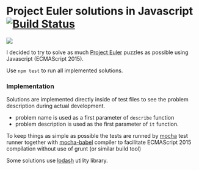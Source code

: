 # Project Euler solutions in Javascript [![Build Status](https://travis-ci.org/tomastrajan/project-euler.svg?branch=master)](https://travis-ci.org/tomastrajan/project-euler)

![](https://projecteuler.net/profile/tomastrajan.png)

I decided to try to solve as much [Project Euler](https://projecteuler.net) puzzles as possible using Javascript (ECMAScript 2015).

Use `npm test` to run all implemented solutions.

### Implementation

Solutions are implemented directly inside of test files to see the problem description during actual development.

- problem name is used as a first parameter of `describe` function
- problem description is used as the first parameter of `it` function.

To keep things as simple as possible the tests are runned by [mocha](https://github.com/mochajs/mocha) test runner 
together with [mocha-babel](https://github.com/jorgetolentinog/mocha-babel) compiler to facilitate ECMAScript 2015 
compilation without use of grunt (or similar build tool)

Some solutions use [lodash](https://github.com/lodash/lodash) utility library.
